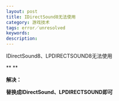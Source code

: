 ```yaml
---
layout: post
title: IDirectSound8无法使用
category: 游戏技术
tags: error／unresolved
keywords: 
description: 
---
```


IDirectSound8、LPDIRECTSOUND8无法使用

** **

**解决：**

**替换成IDirectSound、LPDIRECTSOUND即可**

 








